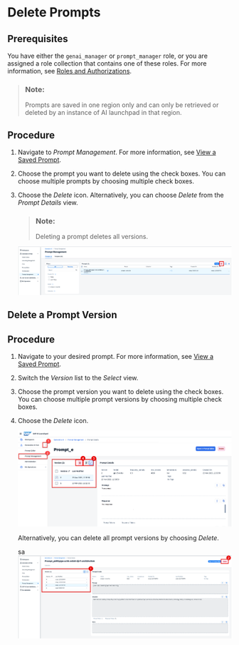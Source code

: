 <!-- loioee440554f4b543dda957b0f844a06723 -->

# Delete Prompts



<a name="loioee440554f4b543dda957b0f844a06723__prereq_yxf_gyb_rzb"/>

## Prerequisites

You have either the `genai_manager` or `prompt_manager` role, or you are assigned a role collection that contains one of these roles. For more information, see [Roles and Authorizations](security-e4cf710.md#loio4ef8499d7a4945ec854e3b4590830bcc).

> ### Note:  
> Prompts are saved in one region only and can only be retrieved or deleted by an instance of AI launchpad in that region.



## Procedure

1.  Navigate to *Prompt Management*. For more information, see [View a Saved Prompt](view-a-saved-prompt-d07a272.md).

2.  Choose the prompt you want to delete using the check boxes. You can choose multiple prompts by choosing multiple check boxes.

3.  Choose the *Delete* icon. Alternatively, you can choose *Delete* from the *Prompt Details* view.

    > ### Note:  
    > Deleting a prompt deletes all versions.

    ![](images/deleteprompts2503b_02e9f7d.png)


<a name="loio734d9ed5aac546c8a23c8a95f29853f0"/>

<!-- loio734d9ed5aac546c8a23c8a95f29853f0 -->

## Delete a Prompt Version



<a name="loio734d9ed5aac546c8a23c8a95f29853f0__steps_tfy_jcv_jzb"/>

## Procedure

1.  Navigate to your desired prompt. For more information, see [View a Saved Prompt](view-a-saved-prompt-d07a272.md).

2.  Switch the *Version* list to the *Select* view.

3.  Choose the prompt version you want to delete using the check boxes. You can choose multiple prompt versions by choosing multiple check boxes.

4.  Choose the *Delete* icon.

    ![](images/delete_saved_prompt_editor_37716dc.png)

    Alternatively, you can delete all prompt versions by choosing *Delete*.

    sa![](images/deleteversions_2503b_23771c6.png)


